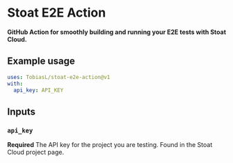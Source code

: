 # Stoat E2E Action

**GitHub Action for smoothly building and running your E2E tests with Stoat Cloud.**

## Example usage

```yaml
uses: TobiasL/stoat-e2e-action@v1
with:
  api_key: API_KEY
```

## Inputs

### `api_key`

**Required** The API key for the project you are testing. Found in the Stoat Cloud project page.
